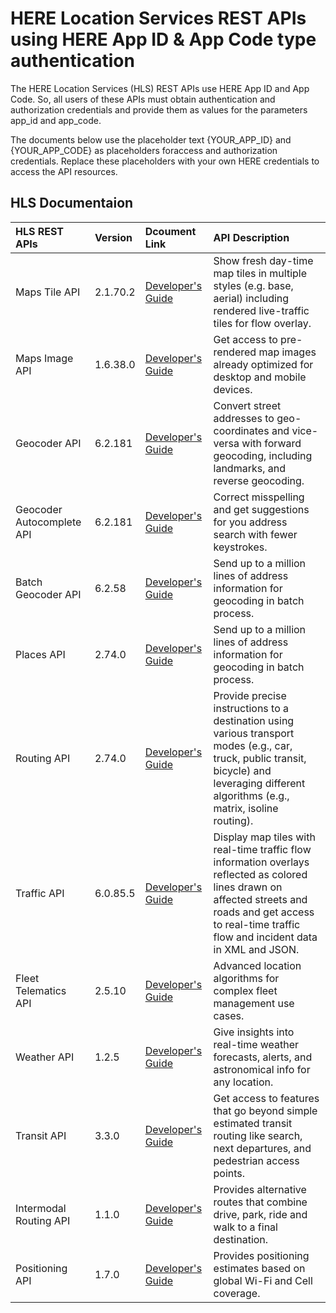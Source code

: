 # HERE Location Services REST APIs using HERE App ID & App Code type authentication

The HERE Location Services (HLS) REST APIs use HERE App ID and App Code. So, all users of these APIs must obtain authentication and authorization credentials and provide them as values for the parameters app_id and app_code. 

The documents below use the placeholder text {YOUR_APP_ID} and {YOUR_APP_CODE} as placeholders foraccess and authorization credentials. Replace these placeholders with your own HERE credentials to access the API resources.

## HLS Documentaion
| HLS REST APIs | Version | Dcoument Link | API Description |
| :------------- | :-------- | :-------- | :------------- |
| Maps Tile API | 2.1.70.2 | [Developer's Guide][here-rest-doc-maptile] | Show fresh day-time map tiles in multiple styles (e.g. base, aerial) including rendered live-traffic tiles for flow overlay. |
| Maps Image API | 1.6.38.0 | [Developer's Guide][here-rest-doc-mapimg] | Get access to pre-rendered map images already optimized for desktop and mobile devices. |
| Geocoder API | 6.2.181 | [Developer's Guide][here-rest-doc-geocoder] | Convert street addresses to geo-coordinates and vice-versa with forward geocoding, including landmarks, and reverse geocoding. |
| Geocoder Autocomplete API | 6.2.181 | [Developer's Guide][here-rest-doc-geocoderac] | Correct misspelling and get suggestions for you address search with fewer keystrokes. |
| Batch Geocoder API | 6.2.58 | [Developer's Guide][here-rest-doc-geocoderbatch] | Send up to a million lines of address information for geocoding in batch process. |
| Places API | 2.74.0 | [Developer's Guide][here-rest-doc-places] | Send up to a million lines of address information for geocoding in batch process. |
| Routing API | 2.74.0 | [Developer's Guide][here-rest-doc-routing] | Provide precise instructions to a destination using various transport modes (e.g., car, truck, public transit, bicycle) and leveraging different algorithms (e.g., matrix, isoline routing). |
| Traffic API | 6.0.85.5 | [Developer's Guide][here-rest-doc-traffic] | Display map tiles with real-time traffic flow information overlays reflected as colored lines drawn on affected streets and roads and get access to real-time traffic flow and incident data in XML and JSON. |
| Fleet Telematics API | 2.5.10 | [Developer's Guide][here-rest-doc-ftroute] | Advanced location algorithms for complex fleet management use cases. |
| Weather API | 1.2.5 | [Developer's Guide][here-rest-doc-weather] | Give insights into real-time weather forecasts, alerts, and astronomical info for any location. |
| Transit API | 3.3.0 | [Developer's Guide][here-rest-doc-transit] | Get access to features that go beyond simple estimated transit routing like search, next departures, and pedestrian access points. |
| Intermodal Routing API | 1.1.0 | [Developer's Guide][here-rest-doc-imrouting] | Provides alternative routes that combine drive, park, ride and walk to a final destination. |
| Positioning API | 1.7.0 | [Developer's Guide][here-rest-doc-position] | Provides positioning estimates based on global Wi-Fi and Cell coverage. |

[here-rest-doc-imrouting]:http://documentation.developer.here.com/pdf/park_and_ride_hlp/1.1.0/Intermodal%20Routing%20API%20v1.1.0%20Developer's%20Guide.pdf

[here-rest-doc-position]: http://documentation.developer.here.com/pdf/positioning_hlp/1.7.0/Positioning%20API%20v1.7.0%20Developer's%20Guide.pdf

[here-rest-doc-transit]: http://documentation.developer.here.com/pdf/public_transit_hlp/3.3.0/Public%20Transit%20API%20v3.3.0%20Developer's%20Guide.pdf

[here-rest-doc-weather]: http://documentation.developer.here.com/pdf/auto_weather_hlp/1.2.5/Destination%20Weather%20API%20v1.2.5%20Developer's%20Guide.pdf

[here-rest-doc-ftroute]: http://documentation.developer.here.com/pdf/routing_custom_hlp/2.5.10/Fleet%20Telematics%20Custom%20Routes%20v2.5.10%20Developer's%20Guide.pdf

[here-rest-doc-traffic]: http://documentation.developer.here.com/pdf/traffic_hlp/6.0.85.5/Traffic%20API%20v6.0.85.5%20Developer's%20Guide.pdf

[here-rest-doc-maptile]: http://documentation.developer.here.com/pdf/map_tile_hlp/2.1.70.2/Map%20Tile%20API%20v2.1.70.2%20Developer's%20Guide.pdf

[here-rest-doc-mapimg]: http://documentation.developer.here.com/pdf/map_image_hlp/1.6.38.0/Map%20Image%20API%20v1.6.38.0%20Developer's%20Guide.pdf

[here-rest-doc-geocoder]: http://documentation.developer.here.com/pdf/geocoding_hlp/6.2.181/Geocoder%20API%20v6.2.181%20Developer's%20Guide.pdf

[here-rest-doc-geocoderac]: http://documentation.developer.here.com/pdf/geocoding_suggestions_hlp/6.2.181/Geocoder%20Autocomplete%20API%20v6.2.181%20Developer's%20Guide.pdf

[here-rest-doc-geocoderbatch]: http://documentation.developer.here.com/pdf/batch_geocoding_hlp/6.2.58/Batch%20Geocoder%20API%20v6.2.58%20Developer's%20Guide.pdf

[here-rest-doc-places]: http://documentation.developer.here.com/pdf/places_pub/2.74.0/Places%20(Search)%20API%20Public%20v2.74.0%20Developer's%20Guide.pdf

[here-rest-doc-routing]: http://documentation.developer.here.com/pdf/routing_hlp/7.2.105/Routing%20API%20v7.2.105%20Developer's%20Guide.pdf
